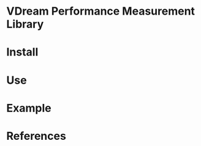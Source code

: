 VDream Performance Measurement Library
======================================

# Install

# Use

# Example

# References


